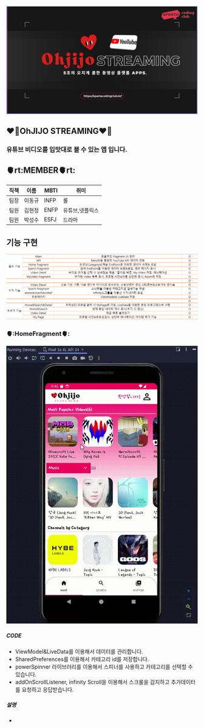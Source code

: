 ![image](https://raw.githubusercontent.com/seongssu/ImageUrl/main/5%EC%A1%B0%20%EB%A1%9C%EA%B3%A0.png)

## :heart_on_fire:OhJIJO STREAMING:heart_on_fire:
### 유튜브 비디오를 입맛대로 볼 수 있는 앱 입니다.

## 🫀rt:MEMBER🫀rt:
|직책|이름|MBTI|취미|
|--|---|----|--------|
| 팀장 | 이동규 |INFP|롤|
| 팀원 | 김현정 |ENFP|유튜브,넷플릭스|
| 팀원 | 박성수 |ESFJ|드라마|

## 기능 구현
![image](https://raw.githubusercontent.com/seongssu/ImageUrl/main/%EA%B8%B0%EB%8A%A5%EA%B5%AC%ED%98%84.png)


### 🫀:HomeFragment🫀:
![image](https://raw.githubusercontent.com/seongssu/ImageUrl/main/home.gif) 

##### CODE
- ViewModel&LiveData를 이용해서 데이터를 관리합니다.
- SharedPreferences를 이용해서 카테고리 id를 저장합니다.
- powerSpinner 라이브러리를 이용해서 스피너를 사용하고 카테고리를 선택할 수 있습니다.
- addOnScrollListener, infinity Scroll을 이용해서 스크롤을 감지하고 추가데이터를 요청하고 응답받습니다.

##### 설명
- 

